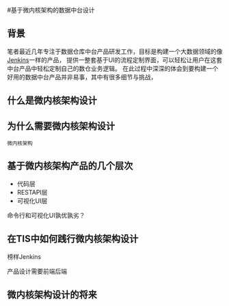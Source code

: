 #基于微内核架构的数据中台设计

## 背景

笔者最近几年专注于数据仓库中台产品研发工作，目标是构建一个大数据领域的像[Jenkins](https://www.jenkins.io/)一样的产品，
提供一整套基于UI的流程定制界面，可以轻松让用户在这套中台产品中轻松定制自己的数仓业务逻辑。
在此过程中深深的体会到要构建一个好用的数据中台产品并非易事，其中有很多细节与挑战，

## 什么是微内核架构设计

## 为什么需要微内核架构设计

 `微内核架构`

## 基于微内核架构产品的几个层次

- 代码层
- RESTAPI层
- 可视化UI层

命令行和可视化UI孰优孰劣？

## 在TIS中如何践行微内核架构设计

榜样Jenkins

产品设计需要前端后端

## 微内核架构设计的将来
